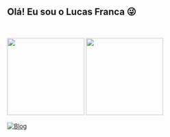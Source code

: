 ## Olá! Eu sou o Lucas Franca 😜

<br><div>
     <img height="180em" src="https://github-readme-stats.vercel.app/api?username=LucasFranca1&show_icons=true&theme=tokyonight"/>
     <img height="180em" src="https://github-readme-stats.vercel.app/api/top-langs/?username=LucasFranca1&theme=tokyonight"/>
</br></div>

[![Blog](https://img.shields.io/badge/Instagram-E4405F.svg?style=for-the-badge&logo=Instagram&logoColor=white)](https://www.instagram.com/lucas.hernandes1/)
